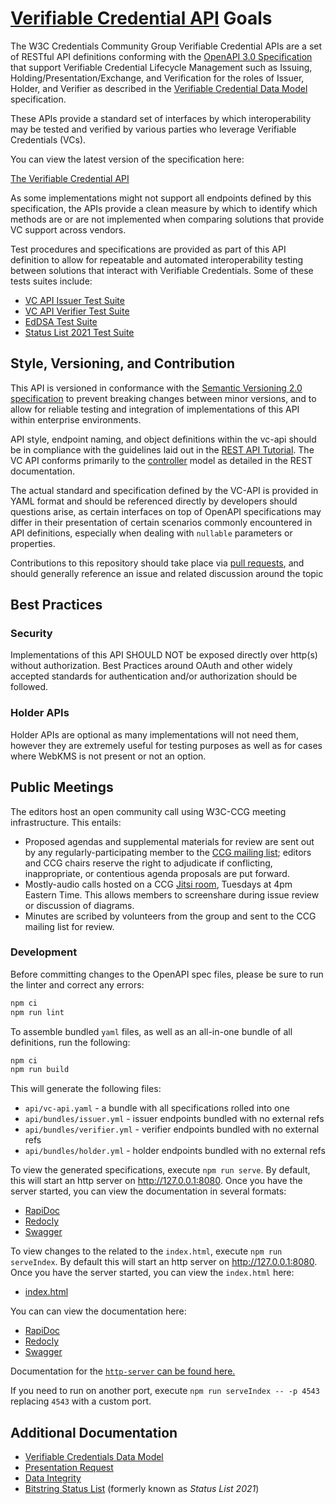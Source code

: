 # [Verifiable Credential API](https://github.com/w3c-ccg/vc-api/) Goals

The W3C Credentials Community Group Verifiable Credential APIs are a set of
RESTful API definitions conforming with the [OpenAPI 3.0
Specification](https://swagger.io/specification/v3/) that support Verifiable
Credential Lifecycle Management such as Issuing, Holding/Presentation/Exchange,
and Verification for the roles of Issuer, Holder, and Verifier as described in
the [Verifiable Credential Data Model](https://www.w3.org/TR/vc-data-model-2.0/)
specification.

These APIs provide a standard set of interfaces by which interoperability may be
tested and verified by various parties who leverage Verifiable Credentials
(VCs).

You can view the latest version of the specification here:

[The Verifiable Credential API](https://github.com/w3c-ccg/vc-api/)

As some implementations might not support all endpoints defined by this
specification, the APIs provide a clean measure by which to identify which
methods are or are not implemented when comparing solutions that provide VC
support across vendors.

Test procedures and specifications are provided as part of this API definition
to allow for repeatable and automated interoperability testing between solutions
that interact with Verifiable Credentials. Some of these tests suites include:

* [VC API Issuer Test Suite](https://w3c-ccg.github.io/vc-api-issuer-test-suite/)
* [VC API Verifier Test Suite](https://w3c-ccg.github.io/vc-api-verifier-test-suite/)
* [EdDSA Test Suite](https://w3c.github.io/vc-di-ed25519signature2020-test-suite/)
* [Status List 2021 Test Suite](https://w3c-ccg.github.io/status-list-2021-test-suite/)

## Style, Versioning, and Contribution
This API is versioned in conformance with the [Semantic Versioning 2.0
specification](https://semver.org/) to prevent breaking changes between minor
versions, and to allow for reliable testing and integration of implementations
of this API within enterprise environments.

API style, endpoint naming, and object definitions within the vc-api should be
in compliance with the guidelines laid out in the [REST API
Tutorial](https://restfulapi.net/).  The VC API conforms primarily to the
[controller](https://restfulapi.net/resource-naming/) model as detailed in the
REST documentation.

The actual standard and specification defined by the VC-API is provided in YAML
format and should be referenced directly by developers should questions arise,
as certain interfaces on top of OpenAPI specifications may differ in their
presentation of certain scenarios commonly encountered in API definitions,
especially when dealing with `nullable` parameters or properties.

Contributions to this repository should take place via [pull
requests](https://github.com/w3c-ccg/vc-api/pulls), and should generally
reference an issue and related discussion around the topic

## Best Practices

### Security

Implementations of this API SHOULD NOT be exposed directly over http(s) without
authorization.  Best Practices around OAuth and other widely accepted standards
for authentication and/or authorization should be followed.

### Holder APIs

Holder APIs are optional as many implementations will not need them, however
they are extremely useful for testing purposes as well as for cases where WebKMS
is not present or not an option.

## Public Meetings

The editors host an open community call using W3C-CCG meeting infrastructure.
This entails:
- Proposed agendas and supplemental materials for review are sent out by any
  regularly-participating member to the [CCG mailing
  list](https://lists.w3.org/Archives/Public/public-credentials/); editors and
  CCG chairs reserve the right to  adjudicate if conflicting, inappropriate, or
  contentious agenda proposals are put forward.
- Mostly-audio calls hosted on a CCG [Jitsi
  room](https://meet.w3c-ccg.org/vcapi), Tuesdays at 4pm Eastern Time. This
  allows members to screenshare during issue review or discussion of diagrams.
- Minutes are scribed by volunteers from the group and sent to the CCG mailing
  list for review.

### Development

Before committing changes to the OpenAPI spec files, please be sure to run the linter and correct any errors:

```bash
npm ci
npm run lint
```

To assemble bundled `yaml` files, as well as an all-in-one bundle of all definitions,
run the following:

```bash
npm ci
npm run build
```

This will generate the following files:

- `api/vc-api.yaml` - a bundle with all specifications rolled into one
- `api/bundles/issuer.yml` - issuer endpoints bundled with no external refs
- `api/bundles/verifier.yml` - verifier endpoints bundled with no external refs
- `api/bundles/holder.yml` - holder endpoints bundled with no external refs

To view the generated specifications, execute `npm run serve`. By default, this will start an http server on http://127.0.0.1:8080. Once you have the server started, you can view the documentation in several formats:

- [RapiDoc](http://127.0.0.1:8080/rapidoc.html)
- [Redocly](http://127.0.0.1:8080/redoc.html)
- [Swagger](http://127.0.0.1:8080/swagger.html)

To view changes to the related to the `index.html`, execute `npm run serveIndex`. By default this will start an http server on http://127.0.0.1:8080. Once you have the server started, you can view the `index.html` here:

- [index.html](http://127.0.0.1:8080/index.html)

You can can view the documentation here:

- [RapiDoc](http://127.0.0.1:8080/api/rapidoc.html)
- [Redocly](http://127.0.0.1:8080/api/redoc.html)
- [Swagger](http://127.0.0.1:8080/api/swagger.html)

Documentation for the [`http-server` can be found here.](https://www.npmjs.com/package/http-server)

If you need to run on another port, execute `npm run serveIndex -- -p 4543` replacing `4543` with a custom port.

## Additional Documentation

- [Verifiable Credentials Data Model](https://w3c.github.io/vc-data-model/)
- [Presentation Request](https://w3c-ccg.github.io/vp-request-spec/)
- [Data Integrity](https://w3c.github.io/vc-data-integrity/)
- [Bitstring Status List](https://w3c.github.io/vc-bitstring-status-list/) (formerly known as <i>Status List 2021</i>)
